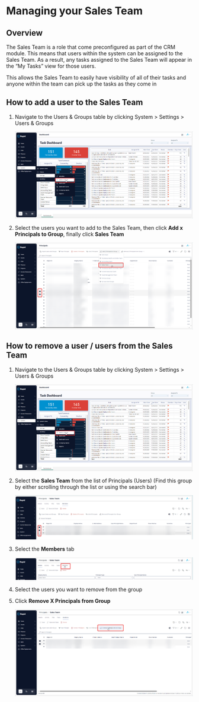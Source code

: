 # Managing your Sales Team

## Overview

The Sales Team is a role that come preconfigured as part of the CRM module. This means that users within the system can be assigned to the Sales Team. As a result, any tasks assigned to the Sales Team will appear in the “My Tasks” view for those users.

This allows the Sales Team to easily have visibility of all of their tasks and anyone within the team can pick up the tasks as they come in

## How to add a user to the Sales Team

1. Navigate to the Users &amp; Groups table by clicking System > Settings > Users &amp; Groups  

    ![Navigate to users and groups](<Navigate to Users and Groups.png>)

2. Select the users you want to add to the Sales Team, then click **Add x Principals to Group**, finally click **Sales Team** 

    ![Select users and add to group](<Select Sales Team from dropdown.png>)

## How to remove a user / users from the Sales Team

1. Navigate to the Users &amp; Groups table by clicking System > Settings > Users &amp; Groups  

    ![Navigate to users and groups](<Navigate to Users and Groups.png>)

2. Select the **Sales Team** from the list of Principals (Users) (Find this group by either scrolling through the list or using the search bar)  

    ![Select Sales Team](<Select Sales Team.png>)

3. Select the **Members** tab  

    ![Select the Members tab](<Select Members tab.png>)

4. Select the users you want to remove from the group

5. Click **Remove X Principals from Group** 

    ![Remove users from group](<Remove principals from group.png>)